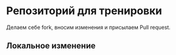 # Репозиторий для тренировки

Делаем себе fork, вносим изменения и присылаем Pull request.

## Локальное изменение
